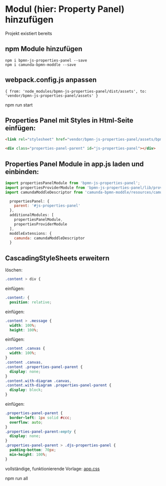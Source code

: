 # Modul (hier: Property Panel) hinzufügen

Projekt existiert bereits

## npm Module hinzufügen
```
npm i bpmn-js-properties-panel --save
npm i camunda-bpmn-moddle --save
```

## webpack.config.js anpassen
```
{ from: 'node_modules/bpmn-js-properties-panel/dist/assets', to: 'vendor/bpmn-js-properties-panel/assets' }
```
npm run start

## Properties Panel mit Styles in Html-Seite einfügen:
```html
<link rel="stylesheet" href="vendor/bpmn-js-properties-panel/assets/bpmn-js-properties-panel.css" />

<div class="properties-panel-parent" id="js-properties-panel"></div>
```

## Properties Panel Module in app.js laden und einbinden:
```javascript
import propertiesPanelModule from 'bpmn-js-properties-panel';
import propertiesProviderModule from 'bpmn-js-properties-panel/lib/provider/camunda';
import camundaModdleDescriptor from 'camunda-bpmn-moddle/resources/camunda.json'
```

```javascript
  propertiesPanel: {
    parent: '#js-properties-panel'
  },
  additionalModules: [
    propertiesPanelModule,
    propertiesProviderModule
  ],
  moddleExtensions: {
    camunda: camundaModdleDescriptor
  }
```

## CascadingStyleSheets erweitern
löschen:
```css
.content > div {
```

einfügen:
```css
.content: {
  position: relative;
```

einfügen:
```css
.content > .message {
  width: 100%;
  height: 100%;
```

einfügen:
```css
.content .canvas {
  width: 100%;
}
.content .canvas,
.content .properties-panel-parent {
  display: none;
}
.content.with-diagram .canvas,
.content.with-diagram .properties-panel-parent {
  display: block;
}
```

einfügen:
```css
.properties-panel-parent {
  border-left: 1px solid #ccc;
  overflow: auto;
}
.properties-panel-parent:empty {
  display: none;
}
.properties-panel-parent > .djs-properties-panel {
  padding-bottom: 70px;
  min-height: 100%;
}
```

vollständige, funktionierende Vorlage: [app.css](app.css)

npm run all


